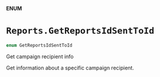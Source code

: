 **ENUM**

# `Reports.GetReportsIdSentToId`

```swift
enum GetReportsIdSentToId
```

Get campaign recipient info

Get information about a specific campaign recipient.
